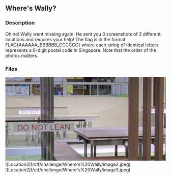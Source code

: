 ## Where's Wally?

### Description
Oh no! Wally went missing again. He sent you 3 screenshots of 3 different locations and requires your help!
The flag is in the format FLAG{AAAAAA_BBBBBB_CCCCCC} where each string of identical letters represents a 6-digit postal code in Singapore. Note that the order of the photos matters.

### Files
<img src="image1.jpeg">
<br>
![Location2](/ctf/challenge/Where's%20Wally/image2.jpeg)
<br>
![Location2](/ctf/challenge/Where's%20Wally/image3.jpeg)
